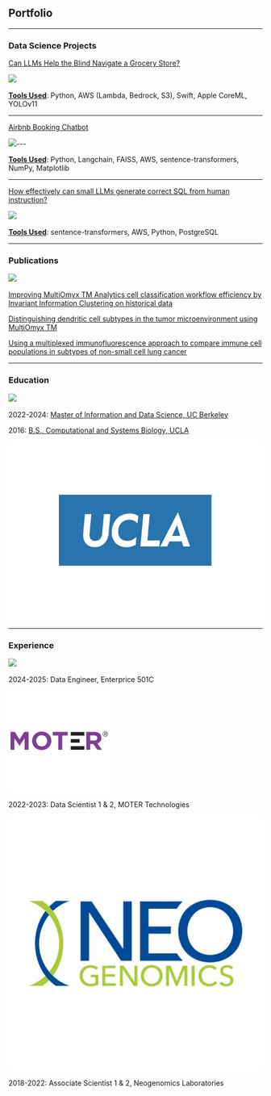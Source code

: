 ## Portfolio

---

### Data Science Projects 

[Can LLMs Help the Blind Navigate a Grocery Store?](https://docs.google.com/document/d/1UXygXWC_ES8dVehHRHlC8Mem_8Xl90kC3t0epgJoyzE/edit?tab=t.0)

<img src="images/maternity_care_woc2.jpg?raw=true"/>

<b><u>Tools Used</u></b>: Python, AWS (Lambda, Bedrock, S3), Swift, Apple CoreML, YOLOv11 

---
[Airbnb Booking Chatbot](https://www.ischool.berkeley.edu/projects/2024/olivia-ai-travel-assistant)

<img src="images/wordcloud.png?raw=true"/>---

<b><u>Tools Used</u></b>: Python, Langchain, FAISS, AWS, sentence-transformers, NumPy, Matplotlib

---
[How effectively can small LLMs generate correct SQL from human instruction?](/pdf/W266_Final_Project_CodeT5-SQL_Ball_and_Reddy.pdf)

<img src="images/brady_bunch_stairs2.jpg?raw=true"/>

<b><u>Tools Used</u></b>: sentence-transformers, AWS, Python, PostgreSQL

---  

### Publications

   <img src="images/Plato_Aristotle.jpg?raw=true"/>

[Improving MultiOmyx TM Analytics cell classification workflow efficiency by Invariant Information Clustering on historical data](https://www.researchgate.net/publication/352918639_Abstract_154_Improving_MultiOmyx_TM_Analytics_cell_classification_workflow_efficiency_by_Invariant_Information_Clustering_on_historical_data)
  
[Distinguishing dendritic cell subtypes in the tumor microenvironment using MultiOmyx TM](https://www.researchgate.net/publication/345216028_Abstract_3881_Distinguishing_dendritic_cell_subtypes_in_the_tumor_microenvironment_using_MultiOmyx_TM)

[Using a multiplexed immunofluorescence approach to compare immune cell populations in subtypes of non-small cell lung cancer](https://www.researchgate.net/publication/339895801_Using_a_multiplexed_immunofluorescence_approach_to_compare_immune_cell_populations_in_subtypes_of_non-small_cell_lung_cancer)
 
---

### Education

<img src="images/UC_Berkeley_logo.jpg?raw=true"/>

2022-2024: [Master of Information and Data Science, UC Berkeley](https://www.ischool.berkeley.edu/programs/mids)

2016: [B.S., Computational and Systems Biology, UCLA](https://polisci.berkeley.edu/)

<img src="images/campus-logo.jpg?raw=true"/>
 

---

### Experience

<img src="images/stanford_logo.jpg?raw=true"/>

2024-2025: Data Engineer, Enterprice 501C

<img src="images/moter_technologies_logo.jpg?raw=true"/>

2022-2023: Data Scientist 1 & 2, MOTER Technologies

<img src="images/neogenomics-logo.png?raw=true"/>

2018-2022: Associate Scientist 1 & 2, Neogenomics Laboratories

 
